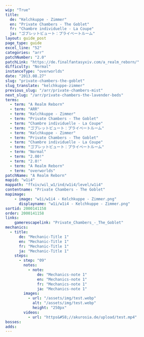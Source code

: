 ```yaml
---
wip: "True"
title:
  de: "Kelchkuppe - Zimmer"
  en: "Private Chambers - The Goblet"
  fr: "Chambre individuelle - La Coupe"
  ja: "ゴブレットビュート：プライベートルーム"
layout: guide_post
page_type: guide
excel_line: "52"
categories: "arr"
patchNumber: "2.0"
patchLink: "https://de.finalfantasyxiv.com/a_realm_reborn/"
difficulty: "Normal"
instanceType: "overworlds"
date: "2013.08.27"
slug: "private-chambers-the-goblet"
slug_translate: "kelchkuppe-zimmer"
previous_slug: "/arr/private-chambers-mist"
next_slug: "/arr/private-chambers-the-lavender-beds"
terms:
  - term: "A Realm Reborn"
  - term: "ARR"
  - term: "Kelchkuppe - Zimmer"
  - term: "Private Chambers - The Goblet"
  - term: "Chambre individuelle - La Coupe"
  - term: "ゴブレットビュート：プライベートルーム"
  - term: "Kelchkuppe - Zimmer"
  - term: "Private Chambers - The Goblet"
  - term: "Chambre individuelle - La Coupe"
  - term: "ゴブレットビュート：プライベートルーム"
  - term: "Normal"
  - term: "2.00!"
  - term: "2.0!"
  - term: "A Realm Reborn"
  - term: "overworlds"
patchName: "A Realm Reborn"
mapid: "w1i4"
mappath: "ffxiv/wil_w1/ind/w1i4/level/w1i4"
contentname: "Private Chambers - The Goblet"
mapimage:
    - image: "w1i/w1i4 - Kelchkuppe - Zimmer.png"
      displayname: "w1i/w1i4 - Kelchkuppe - Zimmer.png"
sortid: 2000141158
order: 2000141158
links:
    gamerescapelink: "Private_Chambers_-_The_Goblet"
mechanics:
  - title:
      de: "Mechanic-Title 1"
      en: "Mechanic-Title 1"
      fr: "Mechanic-Title 1"
      ja: "Mechanic-Title 1"
    steps:
      - step: "09"
        notes:
          - note:
              de: "Mechanics-note 1"
              en: "Mechanics-note 1"
              fr: "Mechanics-note 1"
              ja: "Mechanics-note 1"
        images:
          - url: "/assets/img/test.webp"
            alt: "/assets/img/test.webp"
            height: "250px"
        videos:
          - url: "https&#58;//akurosia.de/upload/test.mp4"
bosses:
adds:
---
```

